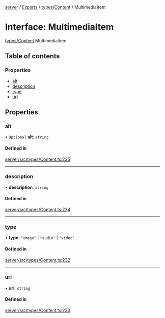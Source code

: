 [server](../README.md) / [Exports](../modules.md) / [types/Content](../modules/types_Content.md) / MultimediaItem

# Interface: MultimediaItem

[types/Content](../modules/types_Content.md).MultimediaItem

## Table of contents

### Properties

- [alt](types_Content.MultimediaItem.md#alt)
- [description](types_Content.MultimediaItem.md#description)
- [type](types_Content.MultimediaItem.md#type)
- [url](types_Content.MultimediaItem.md#url)

## Properties

### alt

• `Optional` **alt**: `string`

#### Defined in

[server/src/types/Content.ts:235](https://github.com/niklas-joh/french-learning-platform/blob/df287cd90d2fc20ebbe1da4bb7d2c97b195a5de7/server/src/types/Content.ts#L235)

___

### description

• **description**: `string`

#### Defined in

[server/src/types/Content.ts:234](https://github.com/niklas-joh/french-learning-platform/blob/df287cd90d2fc20ebbe1da4bb7d2c97b195a5de7/server/src/types/Content.ts#L234)

___

### type

• **type**: ``"image"`` \| ``"audio"`` \| ``"video"``

#### Defined in

[server/src/types/Content.ts:232](https://github.com/niklas-joh/french-learning-platform/blob/df287cd90d2fc20ebbe1da4bb7d2c97b195a5de7/server/src/types/Content.ts#L232)

___

### url

• **url**: `string`

#### Defined in

[server/src/types/Content.ts:233](https://github.com/niklas-joh/french-learning-platform/blob/df287cd90d2fc20ebbe1da4bb7d2c97b195a5de7/server/src/types/Content.ts#L233)
